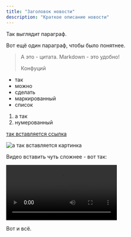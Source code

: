 ```yaml
---
title: "Заголовок новости"
description: "Краткое описание новости"
---
```


Так выглядит параграф.

Вот ещё один параграф, чтобы было понятнее.

> А это - цитата.
> Markdown - это удобно!
>
> Конфуций

* так
* можно
* сделать
* маркированный
* список

1. а так
2. нумерованный

[так вставляется ссылка](https://helpukraine.kz)

![а так вставляется картинка](./имя-файла-картинки.jpg)

Видео вставить чуть сложнее - вот так:

<video controls="controls">
  <source src="./имя-файла-видео.mp4">
</video>

Вот и всё.
